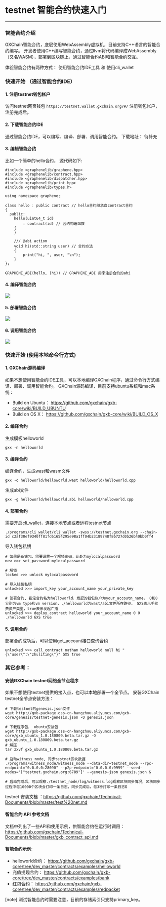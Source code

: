 
# testnet 智能合约快速入门

------------
### 智能合约介绍

GXChain智能合约，底层使用WebAssembly虚拟机，目前支持C++语言的智能合约编写。
开发者使用C++编写智能合约，通过llvm将代码编译成WebAssembly（又名WASM），部署到区块链上，通过智能合约ABI和智能合约交互。


体验智能合约有两种方式： 使用智能合约IDE工具 和 使用cli_wallet
### 快速开始 （通过智能合约IDE）
#### 1. 注册testnet钱包帐户

访问testnet网页钱包 ```https://testnet.wallet.gxchain.org/#/``` 注册钱包帐户，注册完成后。


#### 2. 下载智能合约IDE
通过智能合约IDE，可以编写、编译、部署、调用智能合约。
下载地址： 待补充

#### 3. 编辑智能合约

比如一个简单的hello合约， 源代码如下:
```
#include <graphenelib/graphene.hpp>
#include <graphenelib/contract.hpp>
#include <graphenelib/dispatcher.hpp>
#include <graphenelib/print.hpp>
#include <graphenelib/types.h>

using namespace graphene; 

class hello : public contract // hello合约继承自contract合约
{
  public:
    hello(uint64_t id)
        : contract(id) // 合约构造函数
    {
    }

    /// @abi action
    void hi(std::string user) // 合约方法
    {
        print("hi, ", user, "\n");
    }
};

GRAPHENE_ABI(hello, (hi)) // GRAPHENE_ABI 用来注册合约的abi
```

#### 4. 编译智能合约

![](/assets/contract_compile.png)

#### 5. 部署智能合约
![](/assets/contract_deploy.png)


#### 6. 调用智能合约
![](/assets/contract_call.png)


### 快速开始 (使用本地命令行方式)

#### 1. GXChain源码编译

如果不想使用智能合约IDE工具，可以本地编译GXChain程序，通过命令行方式编译、部署、调用智能合约。
GXChain源码编译，目前支持ubuntu系统和mac系统：
- Build on Ubuntu： https://github.com/gxchain/gxb-core/wiki/BUILD_UBUNTU
- Build on OS X： https://github.com/gxchain/gxb-core/wiki/BUILD_OS_X

#### 2. 编译合约
生成模板helloworld
```
gxx -n helloworld
```

#### 3. 编译合约
编译合约，生成wast和wasm文件
```
gxx -o helloworld/helloworld.wast helloworld/helloworld.cpp
```
生成abi文件
```
gxx -g helloworld/helloworld.abi helloworld/helloworld.cpp
```

#### 4. 部署合约
需要开启cli_wallet，连接本地节点或者远程testnet节点
```
./programs/cli_wallet/cli_wallet -swss://testnet.gxchain.org --chain-id c2af30ef9340ff81fd61654295e98a1ff04b23189748f86727d0b26b40bb0ff4
```
导入钱包私钥
```
# 如果是新钱包，需要设置一个解锁密码，此处为mylocalpassword
new >>> set_password mylocalpassword

# 解锁
locked >>> unlock mylocalpassword

# 导入钱包私钥
unlocked >>> import_key your_account_name your_private_key

# 部署合约, 指定合约名为helloworld，发起的钱包帐户为your_accoutn_name， 0和0分别为vm type和vm version，./helloworld为wast/abi文件所在路径， GXS表示手续费资产类型，true表示发起广播
unlocked >>> deploy_contract helloworld your_account_name 0 0 ./helloworld GXS true
```

#### 5. 调用合约
部署合约成功后，可以使用get_account接口查询合约
```
unlocked >>> call_contract nathan helloworld null hi "{\"user\":\"zhuliting\"}" GXS true

```

### 其它参考：
#### 安装GXChain testnet网络全节点程序
如果不想使用testnet提供的接入点，也可以本地部署一个全节点。
安装GXChain testnet全节点安装方法：
```
# 下载testnet的genesis.json文件
wget http://gxb-package.oss-cn-hangzhou.aliyuncs.com/gxb-core/genesis/testnet-genesis.json -O genesis.json

# 下载程序包， ubuntu安装包
wget http://gxb-package.oss-cn-hangzhou.aliyuncs.com/gxb-core/gxb_ubuntu_1.0.180809.beta.tar.gz -O gxb_ubuntu_1.0.180809.beta.tar.gz
# 解压
tar zxvf gxb_ubuntu_1.0.180809.beta.tar.gz

# 启动witness_node, 同步testnet区块数据
./programs/witness_node/witness_node --data-dir=testnet_node --rpc-endpoint="0.0.0.0:28090" --p2p-endpoint="0.0.0.0:9999" --seed-nodes='["testnet.gxchain.org:6789"]' --genesis-json genesis.json &

# 启动完成后，可以观察./testnet_node/log/witness.log观察区块同步情况，区块同步过程中每10000个区块会打印一条日志，同步完成后，每3秒打印一条日志ß
```

testnet 安装文档 ：https://github.com/gxchain/Technical-Documents/blob/master/test%20net.md

#### 智能合约 API 参考文档
文档中列出了一些API和使用示例，供智能合约在运行时调用：
https://github.com/gxchain/Technical-Documents/blob/master/gxb_contract_api.md

#### 智能合约示例:
- helloworld合约： https://github.com/gxchain/gxb-core/tree/dev_master/contracts/examples/helloworld
- 充值提现合约： https://github.com/gxchain/gxb-core/tree/dev_master/contracts/examples/bank
- 红包合约： https://github.com/gxchain/gxb-core/tree/dev_master/contracts/examples/redpacket

[note] 测试智能合约时需要注意，目前的存储索引只支持primary_key。
